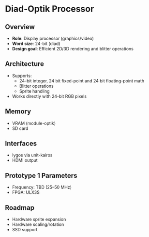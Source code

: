 # Diad-Optik Processor

## Overview
- **Role**: Display processor (graphics/video)
- **Word size**: 24-bit (diad)
- **Design goal**: Efficient 2D/3D rendering and blitter operations

## Architecture
- Supports:
  - 24-bit integer, 24 bit fixed-point and 24 bit floating-point math
  - Blitter operations
  - Sprite handling
- Works directly with 24-bit RGB pixels

## Memory
- VRAM (module-optik)
- SD card

## Interfaces
- lygos via unit-kairos
- HDMI output

## Prototype 1 Parameters
- Frequency: TBD (25–50 MHz)
- FPGA: ULX3S

## Roadmap
- Hardware sprite expansion
- Hardware scaling/rotation
- SSD support
